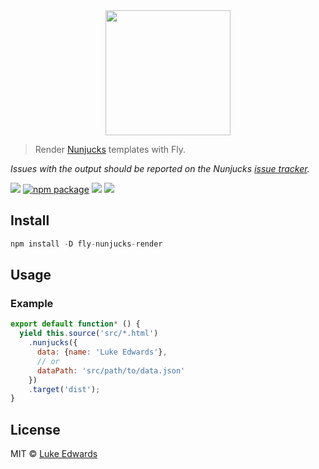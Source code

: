 <div align="center">
  <a href="http://github.com/flyjs/fly">
    <img width=200px  src="https://cloud.githubusercontent.com/assets/8317250/8733685/0be81080-2c40-11e5-98d2-c634f076ccd7.png">
  </a>
</div>

> Render [Nunjucks](https://mozilla.github.io/nunjucks/) templates with Fly.

*Issues with the output should be reported on the Nunjucks [issue tracker](https://github.com/mozilla/nunjucks/issues).*

[![][fly-badge]][fly]
[![npm package][npm-ver-link]][releases]
[![][dl-badge]][npm-pkg-link]
[![][travis-badge]][travis-link]

## Install

```a
npm install -D fly-nunjucks-render
```

## Usage

### Example
```js
export default function* () {
  yield this.source('src/*.html')
    .nunjucks({
      data: {name: 'Luke Edwards'},
      // or
      dataPath: 'src/path/to/data.json'
    })
    .target('dist');
}
```

## License

MIT © [Luke Edwards](https://lukeed.com)

[releases]:     https://github.com/lukeed/fly-nunjucks/releases
[fly]:          https://www.github.com/flyjs/fly
[fly-badge]:    https://img.shields.io/badge/fly-JS-05B3E1.svg?style=flat-square
[mit-badge]:    https://img.shields.io/badge/license-MIT-444444.svg?style=flat-square
[npm-pkg-link]: https://www.npmjs.org/package/fly-nunjucks
[npm-ver-link]: https://img.shields.io/npm/v/fly-nunjucks.svg?style=flat-square
[dl-badge]:     http://img.shields.io/npm/dm/fly-nunjucks.svg?style=flat-square
[travis-link]:  https://travis-ci.org/lukeed/fly-nunjucks
[travis-badge]: http://img.shields.io/travis/lukeed/fly-nunjucks.svg?style=flat-square
